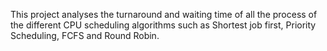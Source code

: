 This project analyses the turnaround and waiting time of all the process of the different CPU scheduling algorithms such as Shortest job first, Priority Scheduling, FCFS and Round Robin.
